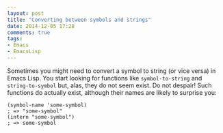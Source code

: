 ```yaml
---
layout: post
title: "Converting between symbols and strings"
date: 2014-12-05 17:28
comments: true
tags:
- Emacs
- EmacsLisp
---
```


Sometimes you might need to convert a symbol to string (or vice versa) in Emacs Lisp. You start
looking for functions like `symbol-to-string` and `string-to-symbol` but, alas, they do not seem exist.
Do not despair! Such functions do actually exist, although their names are likely to surprise you:

``` elisp
(symbol-name 'some-symbol)
; => "some-symbol"
(intern "some-symbol")
; => some-symbol
```
